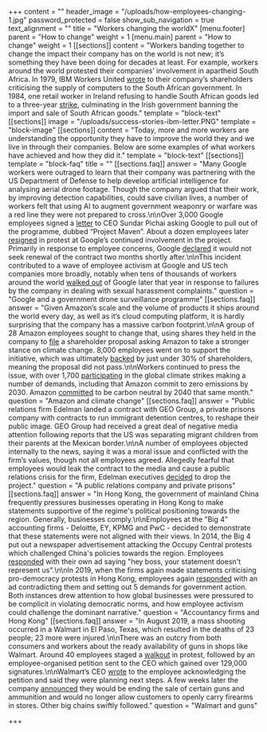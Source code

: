 +++
content = ""
header_image = "/uploads/how-employees-changing-1.jpg"
password_protected = false
show_sub_navigation = true
text_alignment = ""
title = "Workers changing the worldX"
[menu.footer]
parent = "How to change"
weight = 1
[menu.main]
parent = "How to change"
weight = 1
[[sections]]
content = "Workers banding together to change the impact their company has on the world is not new; it’s something they have been doing for decades at least. For example, workers around the world protested their companies’ involvement in apartheid South Africa. In 1979, IBM Workers United [wrote](http://kora.matrix.msu.edu/files/50/304/32-130-1527-84-ibmflier.pdf) to their company’s shareholders criticising the supply of computers to the South African government. In 1984, one retail worker in Ireland refusing to handle South African goods led to a three-year [strike](https://www.thejournal.ie/dunnes-stores-strike-8-3690382-Nov2017/), culminating in the Irish government banning the import and sale of South African goods."
template = "block-text"
[[sections]]
image = "/uploads/success-stories-ibm-letter.PNG"
template = "block-image"
[[sections]]
content = "Today, more and more workers are understanding the opportunity they have to improve the world they and we live in through their companies. Below are some examples of what workers have achieved and how they did it."
template = "block-text"
[[sections]]
template = "block-faq"
title = ""
[[sections.faq]]
answer = "Many Google workers were outraged to learn that their company was partnering with the US Department of Defense to help develop artificial intelligence for analysing aerial drone footage. Though the company argued that their work, by improving detection capabilities, could save civilian lives, a number of workers felt that using AI to augment government weaponry or warfare was a red line they were not prepared to cross.\n\nOver 3,000 Google employees signed a [letter](https://static01.nyt.com/files/2018/technology/googleletter.pdf) to CEO Sundar Pichai asking Google to pull out of the programme, dubbed “Project Maven”. About a dozen employees later [resigned](https://gizmodo.com/google-employees-resign-in-protest-against-pentagon-con-1825729300) in protest at Google’s continued involvement in the project. Primarily in response to employee concerns, Google [declared](https://gizmodo.com/google-plans-not-to-renew-its-contract-for-project-mave-1826488620) it would not seek renewal of the contract two months shortly after.\n\nThis incident contributed to a wave of employee activism at Google and US tech companies more broadly, notably when tens of thousands of workers around the world [walked out](https://edition.cnn.com/2019/11/01/tech/google-walkout-one-year-later-risk-takers/index.html) of Google later that year in response to failures by the company in dealing with sexual harassment complaints."
question = "Google and a government drone surveillance programme"
[[sections.faq]]
answer = "Given Amazon’s scale and the volume of products it ships around the world every day, as well as it’s cloud computing platform, it is hardly surprising that the company has a massive carbon footprint.\n\nA group of 28 Amazon employees sought to change that, using shares they held in the company to [file](https://www.wbur.org/hereandnow/2019/04/15/amazon-climate-change-employees) a shareholder proposal asking Amazon to take a stronger stance on climate change. 8,000 employees went on to support the initiative, which was ultimately [backed](https://www.manhattan-institute.org/proxy-monitor-2019-voting-results-amazon-jpmorgan-facebook-more#:\\~:text=Voting%20Results%3A,-Item%203%20%2D%20Say&text=%E2%80%93%2050.34%25%20Voting%20in%20Favor) by just under 30% of shareholders, meaning the proposal did not pass.\n\nWorkers continued to press the issue, with over 1,700 [participating](https://amazonemployees4climatejustice.medium.com/amazon-employees-are-joining-the-global-climate-walkout-9-20-9bfa4cbb1ce3) in the global climate strikes making a number of demands, including that Amazon commit to zero emissions by 2030. Amazon [committed](https://www.nytimes.com/2019/09/19/technology/amazon-carbon-neutral.html) to be carbon neutral by 2040 that same month."
question = "Amazon and climate change"
[[sections.faq]]
answer = "Public relations firm Edelman landed a contract with GEO Group, a private prisons company with contracts to run immigrant detention centres, to reshape their public image. GEO Group had received a great deal of negative media attention following reports that the US was separating migrant children from their parents at the Mexican border.\n\nA number of employees objected internally to the news, saying it was a moral issue and conflicted with the firm’s values, though not all employees agreed. Allegedly fearful that employees would leak the contract to the media and cause a public relations crisis for the firm, Edelman executives [decided](https://www.nytimes.com/2019/07/30/business/edelman-geo-border-detention.html) to drop the project."
question = "A public relations company and private prisons"
[[sections.faq]]
answer = "In Hong Kong, the government of mainland China frequently pressures businesses operating in Hong Kong to make statements supportive of the regime's political positioning towards the region. Generally, businesses comply.\n\nEmployees at the \"Big 4\" accounting firms - Deloitte, EY, KPMG and PwC - decided to demonstrate that these statements were not aligned with their views. In 2014, the Big 4 put out a newspaper advertisement attacking the Occupy Central protests which challenged China's policies towards the region. Employees [responded](https://www.wsj.com/articles/BL-MBB-23356) with their own ad saying \"hey boss, your statement doesn't represent us\".\n\nIn 2019, when the firms again made statements criticising pro-democracy protests in Hong Kong, employees again [responded](https://www.nytimes.com/2019/08/18/business/economy/hong-kong-china-business-workers.html) with an ad contradicting them and setting out 5 demands for government action. Both instances drew attention to how global businesses were pressured to be complicit in violating democratic norms, and how employee activism could challenge the dominant narrative."
question = "Accountancy firms and Hong Kong"
[[sections.faq]]
answer = "In August 2019, a mass shooting occurred in a Walmart in El Paso, Texas, which resulted in the deaths of 23 people; 23 more were injured.\n\nThere was an outcry from both consumers and workers about the ready availability of guns in shops like Walmart. Around 40 employees staged a [walkout](https://www.washingtonpost.com/business/2019/08/07/walmart-employees-staging-walkout-protest-gun-sales/) in protest, followed by an employee-organised petition sent to the CEO which gained over 129,000 signatures.\n\nWalmart’s CEO [wrote](https://www.businessinsider.com/walmart-ceo-doug-mcmillons-email-to-employee-protesting-gun-sales-2019-8) to the employee acknowledging the petition and said they were planning next steps. A few weeks later the company [announced](https://edition.cnn.com/2019/09/04/business/walmart-gun-policy-reactions/index.html) they would be ending the sale of certain guns and ammunition and would no longer allow customers to openly carry firearms in stores. Other big chains swiftly followed."
question = "Walmart and guns"

+++
